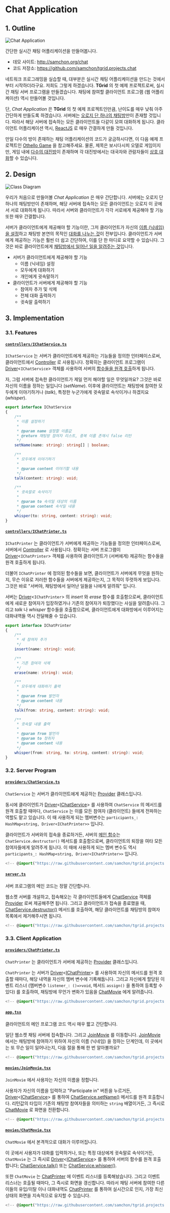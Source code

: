 # Chat Application
## 1. Outline
![Chat Application](../../../assets/images/projects/chat/chat-movie.png)

간단한 실시간 채팅 어플리케이션을 만들어봅니다.

  - 데모 사이트: http://samchon.org/chat
  - 코드 저장소: https://github.com/samchon/tgrid.projects.chat

네트워크 프로그래밍을 실습할 때, 대부분은 실시간 채팅 어플리케이션을 만드는 것에서부터 시작하더라구요. 저희도 그렇게 하겠습니다. **TGrid** 의 첫 예제 프로젝트로써, 실시간 채팅 서버 프로그램을 만들겠습니다. 채팅에 참여할 클라이언트 프로그램 (웹 어플리케이션) 역시 만들어볼 것입니다.

단, *Chat Application* 은 **TGrid** 의 첫 예제 프로젝트인만큼, 난이도를 매우 낮춰 아주 간단하게 만들도록 하겠습니다. 서버에는 <u>오로지 단 하나의 채팅방</u>만이 존재할 것입니다. 따라서 해당 서버에 접속하는 모든 클라이언트들 다같이 모여 대화하게 됩니다. 클라이언트 어플리케이션 역시, [ReactJS](https://ko.reactjs.org/) 로 매우 간결하게 만들 것입니다.

만일 다수의 방이 존재하는 채팅 어플리케이션의 코드가 궁금하시다면, 이 다음 예제 프로젝트인 [Othello Game](othello-game.md) 을 참고해주세요. 물론, 제목은 보시다시피 오델로 게임이지만, 게임 내에 <u>다수의 대진방</u>이 존재하며 각 대진방에서는 대국자와 관람자들이 <u>상호 대화</u>할 수 있습니다.




## 2. Design
![Class Diagram](../../../assets/images/projects/chat/class-diagram.png)

우리가 처음으로 만들어볼 *Chat Application* 은 매우 간단합니다. 서버에는 오로지 단 하나의 채팅방만이 존재하며, 해당 서버에 접속하는 모든 클라이언트는 오로지 이 곳에서 서로 대화하게 됩니다. 따라서 서버와 클라이언트가 각각 서로에게 제공해야 할 기능 또한 매우 간결합니다.

서버가 클라이언트에게 제공해야 할 기능이란, 그저 클라이언트가 자신의 <u>이름 (닉네임) 을 설정</u>하고 채팅방 본연의 목적인 <u>대화를 나누는 것</u>이 전부입니다. 클라이언트가 서버에게 제공하는 기능은 훨씬 더 쉽고 간단하여, 이를 단 한 마디로 요약할 수 있습니다. 그것은 바로 클라이언트에게 <u>채팅방에서 일어난 일을 알려주는 것</u>입니다.

  - 서버가 클라이언트에게 제공해야 할 기능
    - 이름 (닉네임) 설정
    - 모두에게 대화하기
    - 개인에게 귓속말하기
  - 클라이언트가 서버에게 제공해야 할 기능
    - 참여자 추가 및 삭제
    - 전체 대화 출력하기
    - 귓속말 출력하기




## 3. Implementation
### 3.1. Features
#### [`controllers/IChatService.ts`](https://github.com/samchon/tgrid.projects.chat/blob/master/src/controllers/IChatService.ts)
`IChatService` 는 서버가 클라이언트에게 제공하는 기능들을 정의한 인터페이스로써, 클라이언트에서 [Controller](../concepts.md#23-controller) 로 사용됩니다. 정확히는 클라이언트 프로그램이 [Driver](../concepts.md#24-driver)<`IChatService`> 객체를 사용하여 서버의 [함수들을 원격 호출](../concepts.md#13-remote-function-call)하게 됩니다.

자, 그럼 서버에 접속한 클라이언트가 제일 먼저 해야할 일은 무엇일까요? 그것은 바로 자신의 이름을 정하는 일입니다 (*setName*). 이후에 클라이언트는 채팅방에 참여한 모두에게 이야기하거나 (*talk*), 특정한 누군가에게 귓속말로 속삭이거나 하겠지요 (*whisper*).

```typescript
export interface IChatService
{
    /**
     * 이름 설정하기
     * 
     * @param name 설정할 이름값
     * @return 채팅방 참여자 리스트, 중복 이름 존재시 false 리턴
     */
    setName(name: string): string[] | boolean;

    /**
     * 모두에게 이야기하기
     * 
     * @param content 이야기할 내용
     */
    talk(content: string): void;

    /**
     * 귓속말로 속삭이기
     * 
     * @param to 속삭일 대상의 이름
     * @param content 속삭일 내용
     */
    whisper(to: string, content: string): void;
}
```

#### [`controllers/IChatPrinter.ts`](https://github.com/samchon/tgrid.projects.chat/blob/master/src/controllers/IChatPrinter.ts)
`IChatPrinter` 는 클라이언트가 서버에게 제공하는 기능들을 정의한 인터페이스로써, 서버에서 [Controller](../concepts.md#23-controller) 로 사용됩니다. 정확히는 서버 프로그램이 [Driver](../concepts.md#24-driver)<`IChatPrinter`> 객체를 사용하여 클라이언트가 (서버에게) 제공하는 함수들을 원격 호출하게 됩니다.

더불어 `IChatPrinter` 에 정의된 함수들을 보면, 클라이언트가 서버에게 무엇을 원하는지, 무슨 이유로 저러한 함수들을 서버에게 제공하는지, 그 목적이 뚜렷하게 보입니다. 그것은 바로 "서버야, 채팅방에서 일어난 일들을 나에게 알려줘" 입니다. 

서버는 [Driver](../concepts.md#24-driver)<`IChatPrinter`> 의 *insert* 와 *erase* 함수를 호출함으로써, 클라이언트에게 새로운 참여자가 입장하였거나 기존의 참여자가 퇴장했다는 사실을 알려줍니다. 그리고 *talk* 나 *whisper* 함수들을 호출함으로써, 클라이언트에게 대화방에서 이루어지는 대화내역들 역시 전달해줄 수 있습니다.

```typescript
export interface IChatPrinter
{
    /**
     * 새 참여자 추가
     */
    insert(name: string): void;

    /**
     * 기존 참여자 삭제
     */
    erase(name: string): void;

    /**
     * 모두에게 대화하기 출력
     * 
     * @param from 발언자
     * @param content 내용
     */
    talk(from: string, content: string): void;

    /**
     * 귓속말 내용 출력
     * 
     * @param from 발언자
     * @param to 청취자
     * @param content 내용
     */
    whisper(from: string, to: string, content: string): void;
}
```

### 3.2. Server Program
#### [`providers/ChatService.ts`](https://github.com/samchon/tgrid.projects.chat/blob/master/src/providers/ChatService.ts)
`ChatService` 는 서버가 클라이언트에게 제공하는 [Provider](../concepts.md#22-provider) 클래스입니다. 

동시에 클라이언트가 [Driver](../concepts.md#24-driver)<[IChatService](#controllersichatservicets)> 를 사용하여 `ChatService` 의 메서드를 원격 호출할 때마다, `ChatService` 는 이를 모든 참여자 (클라이언트) 들에게 전파하는 역할도 맡고 있습니다. 이 때 사용하게 되는 멤버변수는 `participants_: HashMap<string, Driver<IChatPrinter>>` 입니다.

클라이언트가 서버와의 접속을 종료하거든, 서버의 [메인 함수](#serverts)는 `ChatService.destructor()` 메서드를 호출함으로써, 클라이언트의 퇴장을 여타 모든 참여자들에게 알려주게 됩니다. 이 때에 사용하게 되는 멤버 변수도 역시 `participants_: HashMap<string, Driver<IChatPrinter>>` 입니다.

```typescript
<!-- @import("https://raw.githubusercontent.com/samchon/tgrid.projects.chat/master/src/providers/ChatService.ts") -->
```

#### [`server.ts`](https://github.com/samchon/tgrid.projects.chat/blob/master/src/server.ts)
서버 프로그램의 메인 코드는 정말 간단합니다. 

웹소켓 서버를 개설하고, 접속해오는 각 클라이언트들에게 [ChatService](#providerschatservicets) 객체를 [Provider](../concepts.md#22-provider) 로써 제공해주면 됩니다. 그리고 클라이언트가 접속을 종료했을 때, [ChatService.destructor()](#providerschatservicets) 메서드를 호출하여, 해당 클라이언트를 채팅방의 참여자 목록에서 제거해주시면 됩니다.

```typescript
<!-- @import("https://raw.githubusercontent.com/samchon/tgrid.projects.chat/master/src/server.ts") -->
```

### 3.3. Client Application
#### [`providers/ChatPrinter.ts`](https://github.com/samchon/tgrid.projects.chat/blob/master/src/providers/ChatPrinter.ts)
`ChatPrinter` 는 클라이언트가 서버에 제공하는 [Provider](../concepts.md#22-provider) 클래스입니다.

 `ChatPrinter` 는 서버가 [Driver](../concepts.md#24-driver)<[IChatPrinter](#controllersichatprinter)> 를 사용하여 자신의 메서드를 원격 호출할 때마다, 해당 내역을 자신의 멤버 변수에 기록해둡니다. 그리고 자신에게 할당된 이벤트 리스너 (멤버변수 `listener_: ()=>void`, 메서드 `assign()` 을 통하여 등록할 수 있다) 를 호출하여, 채팅방에 무언가 변화가 있음을 [ChatMovie](#movieschatmovietsx) 에게 알려줍니다.

```typescript
<!-- @import("https://raw.githubusercontent.com/samchon/tgrid.projects.chat/master/src/providers/ChatPrinter.ts") -->
```

#### [`app.tsx`](https://github.com/samchon/tgrid.projects.chat/blob/master/src/app.tsx)
클라이언트의 메인 프로그램 코드 역시 매우 짧고 간단합니다.

일단 웹소켓 채팅 서버에 접속합니다. 그리고 [JoinMovie](#moviesjoinmovietsx) 를 이동합니다. [JoinMovie](#moviesjoinmovietsx) 에서는 채팅방에 참여하기 위하여 자신의 이름 (닉네임) 을 정하는 단계인데, 이 곳에서는 또 무슨 일이 일어나는지, 다음 절을 통해 한 번 알아볼까요?

```typescript
<!-- @import("https://raw.githubusercontent.com/samchon/tgrid.projects.chat/master/src/app.tsx") -->
```

#### [`movies/JoinMovie.tsx`](https://github.com/samchon/tgrid.projects.chat/blob/master/src/movies/JoinMovie.tsx)
`JoinMovie` 에서 사용자는 자신의 이름을 정합니다.

사용자가 자신의 이름을 입력하고 "Participate in" 버튼을 누르거든, [Driver](../concepts.md#24-driver)<[IChatService](#controllersichatservicets)> 를 통하여 [ChatService.setName()](#providerschatservicets) 메서드를 원격 호출합니다. 리턴값의 타입이 기존의 채팅방 참여자들을 의미하는 `string` 배열이거든, 그 즉시로 [ChatMovie](#movieschatmovietsx) 로 화면을 전환합니다.

```typescript
<!-- @import("https://raw.githubusercontent.com/samchon/tgrid.projects.chat/master/src/movies/JoinMovie.tsx") -->
```

#### [`movies/ChatMovie.tsx`](https://github.com/samchon/tgrid.projects.chat/blob/master/src/movies/ChatMovie.tsx)
`ChatMovie` 에서 본격적으로 대화가 이루어집니다.

이 곳에서 사용자가 대화를 입력하거나, 또는 특정 대상에게 귓속말로 속삭이거든, `ChatMovie` 는 그 즉시로 [Driver](../concepts.md#24-driver)<[IChatService](#controllersichatservicets)> 를 통하여 서버의 함수를 원격 호출합니다; [ChatService.talk()](#providerschatservicets) 또는 [ChatService.whisper()](#providerschatservicets).

또한 `ChatMovie` 는 [ChatPrinter](#providerschatprinterts) 에 이벤트 리스너를 등록해놨습니다. 그리고 이벤트 리스너는 호출될 때마다, 그 즉시로 화면을 갱신합니다. 따라서 채팅 서버에 참여한 다른 이들의 유입/이탈 이나 대화내역도 [ChatPrinter](#providerschatprinterts) 를 통하여 실시간으로 인지, 가장 최신 상태의 화면을 지속적으로 유지할 수 있습니다.

```typescript
<!-- @import("https://raw.githubusercontent.com/samchon/tgrid.projects.chat/master/src/movies/ChatMovie.tsx") -->
```